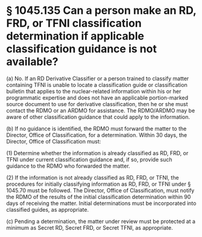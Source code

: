 # § 1045.135   Can a person make an RD, FRD, or TFNI classification determination if applicable classification guidance is not available?

(a) No. If an RD Derivative Classifier or a person trained to classify matter containing TFNI is unable to locate a classification guide or classification bulletin that applies to the nuclear-related information within his or her programmatic expertise and does not have an applicable portion-marked source document to use for derivative classification, then he or she must contact the RDMO or an ARDMO for assistance. The RDMO/ARDMO may be aware of other classification guidance that could apply to the information.


(b) If no guidance is identified, the RDMO must forward the matter to the Director, Office of Classification, for a determination. Within 30 days, the Director, Office of Classification must:


(1) Determine whether the information is already classified as RD, FRD, or TFNI under current classification guidance and, if so, provide such guidance to the RDMO who forwarded the matter.


(2) If the information is not already classified as RD, FRD, or TFNI, the procedures for initially classifying information as RD, FRD, or TFNI under § 1045.70 must be followed. The Director, Office of Classification, must notify the RDMO of the results of the initial classification determination within 90 days of receiving the matter. Initial determinations must be incorporated into classified guides, as appropriate.


(c) Pending a determination, the matter under review must be protected at a minimum as Secret RD, Secret FRD, or Secret TFNI, as appropriate.




